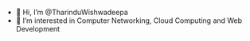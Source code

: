 - 👋 Hi, I’m @TharinduWishwadeepa
- 👀 I’m interested in Computer Networking, Cloud Computing and Web Development


<!---
TharinduWishwadeepa/TharinduWishwadeepa is a ✨ special ✨ repository because its `README.md` (this file) appears on your GitHub profile.
You can click the Preview link to take a look at your changes.
--->
